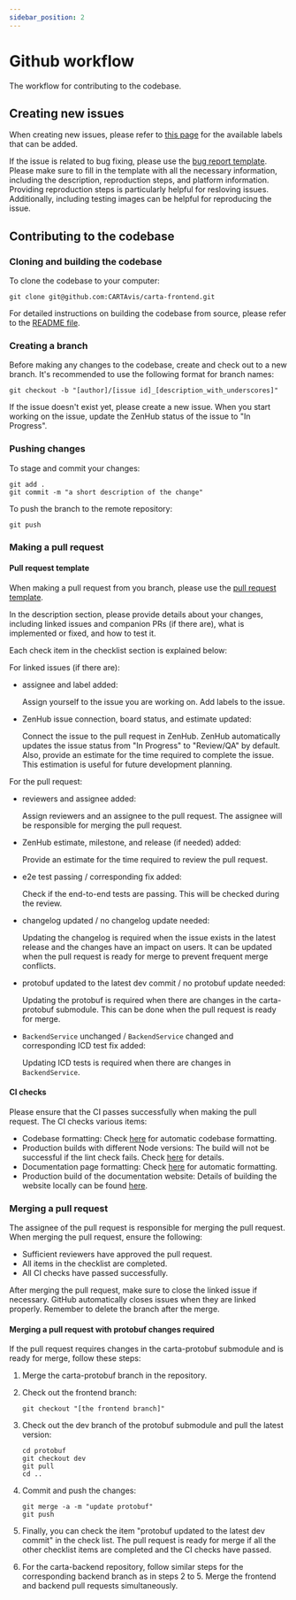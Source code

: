 ```yaml
---
sidebar_position: 2
---
```


# Github workflow

The workflow for contributing to the codebase.

## Creating new issues

When creating new issues, please refer to [this page](https://github.com/CARTAvis/carta-frontend/labels) for the available labels that can be added.

If the issue is related to bug fixing, please use the [bug report template](https://github.com/CARTAvis/carta-frontend/blob/dev/.github/ISSUE_TEMPLATE/bug_report.md). Please make sure to fill in the template with all the necessary information, including the description, reproduction steps, and platform information. Providing reproduction steps is particularly helpful for resloving issues. Additionally, including testing images can be helpful for reproducing the issue.

## Contributing to the codebase

### Cloning and building the codebase

To clone the codebase to your computer:

```
git clone git@github.com:CARTAvis/carta-frontend.git
```

For detailed instructions on building the codebase from source, please refer to the [README file](https://github.com/CARTAvis/carta-frontend/blob/dev/README.md#development).

### Creating a branch

Before making any changes to the codebase, create and check out to a new branch. It's recommended to use the following format for branch names:

```
git checkout -b "[author]/[issue id]_[description_with_underscores]"
```

If the issue doesn't exist yet, please create a new issue. When you start working on the issue, update the ZenHub status of the issue to "In Progress".

### Pushing changes

To stage and commit your changes:

```
git add .
git commit -m "a short description of the change"
```

To push the branch to the remote repository:

```
git push
```

### Making a pull request

#### Pull request template

When making a pull request from you branch, please use the [pull request template](https://github.com/CARTAvis/carta-frontend/blob/dev/.github/pull_request_template.md).

In the description section, please provide details about your changes, including linked issues and companion PRs (if there are), what is implemented or fixed, and how to test it.

Each check item in the checklist section is explained below:

For linked issues (if there are):

-   assignee and label added:

    Assign yourself to the issue you are working on. Add labels to the issue.

-   ZenHub issue connection, board status, and estimate updated:

    Connect the issue to the pull request in ZenHub. ZenHub automatically updates the issue status from "In Progress" to "Review/QA" by default. Also, provide an estimate for the time required to complete the issue. This estimation is useful for future development planning.

For the pull request:

-   reviewers and assignee added:

    Assign reviewers and an assignee to the pull request. The assignee will be responsible for merging the pull request.

-   ZenHub estimate, milestone, and release (if needed) added:

    Provide an estimate for the time required to review the pull request.

-   e2e test passing / corresponding fix added:

    Check if the end-to-end tests are passing. This will be checked during the review.

-   changelog updated / no changelog update needed:

    Updating the changelog is required when the issue exists in the latest release and the changes have an impact on users. It can be updated when the pull request is ready for merge to prevent frequent merge conflicts.

-   protobuf updated to the latest dev commit / no protobuf update needed:

    Updating the protobuf is required when there are changes in the carta-protobuf submodule. This can be done when the pull request is ready for merge.

-   `BackendService` unchanged / `BackendService` changed and corresponding ICD test fix added:

    Updating ICD tests is required when there are changes in `BackendService`.

#### CI checks

Please ensure that the CI passes successfully when making the pull request. The CI checks various items:

-   Codebase formatting: Check [here](./developer-tips/#checking-and-fixing-code-format) for automatic codebase formatting.
-   Production builds with different Node versions: The build will not be successful if the lint check fails. Check [here](./developer-tips/#code-linting) for details.
-   Documentation page formatting: Check [here](./documentation-guidelines/#formatting) for automatic formatting.
-   Production build of the documentation website: Details of building the website locally can be found [here](./documentation-guidelines/#building-documentaiton).

### Merging a pull request

The assignee of the pull request is responsible for merging the pull request. When merging the pull request, ensure the following:

-   Sufficient reviewers have approved the pull request.
-   All items in the checklist are completed.
-   All CI checks have passed successfully.

After merging the pull request, make sure to close the linked issue if necessary. GitHub automatically closes issues when they are linked properly. Remember to delete the branch after the merge.

#### Merging a pull request with protobuf changes required

If the pull request requires changes in the carta-protobuf submodule and is ready for merge, follow these steps:

1. Merge the carta-protobuf branch in the repository.

2. Check out the frontend branch:

    ```
    git checkout "[the frontend branch]"
    ```

3. Check out the dev branch of the protobuf submodule and pull the latest version:

    ```
    cd protobuf
    git checkout dev
    git pull
    cd ..
    ```

4. Commit and push the changes:

    ```
    git merge -a -m "update protobuf"
    git push
    ```

5. Finally, you can check the item "protobuf updated to the latest dev commit" in the check list. The pull request is ready for merge if all the other checklist items are completed and the CI checks have passed.

6. For the carta-backend repository, follow similar steps for the corresponding backend branch as in steps 2 to 5. Merge the frontend and backend pull requests simultaneously.
